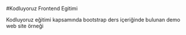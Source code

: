 #Kodluyoruz Frontend Egitimi

Kodluyoruz eğitimi kapsamında bootstrap ders içeriğinde bulunan demo web site örneği
